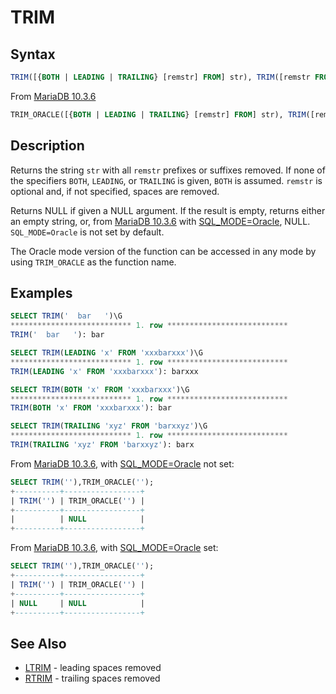 # TRIM

## Syntax

```sql
TRIM([{BOTH | LEADING | TRAILING} [remstr] FROM] str), TRIM([remstr FROM] str)
```

From [MariaDB 10.3.6](/kb/en/mariadb-1036-release-notes/)

```sql
TRIM_ORACLE([{BOTH | LEADING | TRAILING} [remstr] FROM] str), TRIM([remstr FROM] str)
```

## Description

Returns the string `str` with all `remstr` prefixes or suffixes removed. If none of the specifiers `BOTH`, `LEADING`, or `TRAILING` is given, `BOTH` is assumed. `remstr` is optional and, if not specified, spaces are removed.

Returns NULL if given a NULL argument. If the result is empty, returns either an empty string, or, from [MariaDB 10.3.6](/kb/en/mariadb-1036-release-notes/) with [SQL_MODE=Oracle](/kb/en/sql_modeoracle/), NULL. `SQL_MODE=Oracle` is not set by default.

The Oracle mode version of the function can be accessed in any mode by using `TRIM_ORACLE` as the function name.

## Examples

```sql
SELECT TRIM('  bar   ')\G
*************************** 1. row ***************************
TRIM('  bar   '): bar

SELECT TRIM(LEADING 'x' FROM 'xxxbarxxx')\G
*************************** 1. row ***************************
TRIM(LEADING 'x' FROM 'xxxbarxxx'): barxxx

SELECT TRIM(BOTH 'x' FROM 'xxxbarxxx')\G
*************************** 1. row ***************************
TRIM(BOTH 'x' FROM 'xxxbarxxx'): bar

SELECT TRIM(TRAILING 'xyz' FROM 'barxxyz')\G
*************************** 1. row ***************************
TRIM(TRAILING 'xyz' FROM 'barxxyz'): barx
```

From [MariaDB 10.3.6](/kb/en/mariadb-1036-release-notes/), with [SQL_MODE=Oracle](/kb/en/sql_modeoracle/) not set:

```sql
SELECT TRIM(''),TRIM_ORACLE('');
+----------+-----------------+
| TRIM('') | TRIM_ORACLE('') |
+----------+-----------------+
|          | NULL            |
+----------+-----------------+
```

From [MariaDB 10.3.6](/kb/en/mariadb-1036-release-notes/), with [SQL_MODE=Oracle](/kb/en/sql_modeoracle/) set:

```sql
SELECT TRIM(''),TRIM_ORACLE('');
+----------+-----------------+
| TRIM('') | TRIM_ORACLE('') |
+----------+-----------------+
| NULL     | NULL            |
+----------+-----------------+
```

## See Also

- [LTRIM](/built-in-functions/string-functions/ltrim) - leading spaces removed
- [RTRIM](/built-in-functions/string-functions/rtrim) - trailing spaces removed